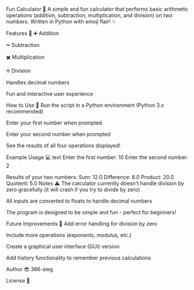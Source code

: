 Fun Calculator 🎉
A simple and fun calculator that performs basic arithmetic operations (addition, subtraction, multiplication, and division) on two numbers. Written in Python with emoji flair! ✨

Features 🌟
➕ Addition

➖ Subtraction

✖️ Multiplication

➗ Division

Handles decimal numbers

Fun and interactive user experience

How to Use 🚀
Run the script in a Python environment (Python 3.x recommended)

Enter your first number when prompted

Enter your second number when prompted

See the results of all four operations displayed!

Example Usage 💻
text
Enter the first number: 10
Enter the second number: 2

Results of your two numbers:
Sum: 12.0
Difference: 8.0
Product: 20.0
Quotient: 5.0
Notes ⚠️
The calculator currently doesn't handle division by zero gracefully (it will crash if you try to divide by zero)

All inputs are converted to floats to handle decimal numbers

The program is designed to be simple and fun - perfect for beginners!

Future Improvements 🔮
Add error handling for division by zero

Include more operations (exponents, modulus, etc.)

Create a graphical user interface (GUI) version

Add history functionality to remember previous calculations

Author 😎
366-awg

License 📜
